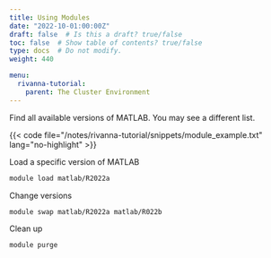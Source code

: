 ```yaml
---
title: Using Modules
date: "2022-10-01:00:00Z"
draft: false  # Is this a draft? true/false
toc: false  # Show table of contents? true/false
type: docs  # Do not modify.
weight: 440

menu:
  rivanna-tutorial:
    parent: The Cluster Environment
---
```


Find all available versions of MATLAB.  You may see a different list.

{{< code file="/notes/rivanna-tutorial/snippets/module_example.txt" lang="no-highlight" >}}

Load a specific version of MATLAB
```bash
module load matlab/R2022a
```

Change versions
```bash
module swap matlab/R2022a matlab/R022b
```

Clean up
```bash
module purge
```
